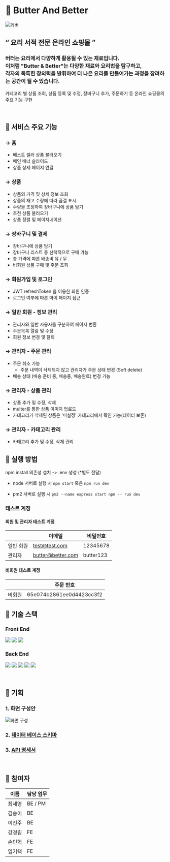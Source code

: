 # 🧈 Butter And Better

![커버](https://storage.googleapis.com/elice_04/presentation/readme_cover.png)

## “ 요리 서적 전문 온라인 쇼핑몰 ”

### 버터는 요리에서 다양하게 활용될 수 있는 재료입니다.<br/>이처럼 "Butter & Better"는 다양한 재료와 요리법을 탐구하고,<br/>각자의 독특한 창의력을 발휘하여 더 나은 요리를 만들어가는 과정을 장려하는 공간이 될 수 있습니다.

카테고리 별 상품 조회, 상품 등록 및 수정, 장바구니 추가, 주문하기 등 온라인 쇼핑몰의 주요 기능 구현

<br/>

## 📍 서비스 주요 기능

### → 홈

- 베스트 셀러 상품 불러오기
- 메인 배너 슬라이드
- 상품 상세 페이지 연결

### → 상품

- 상품의 가격 및 상세 정보 조회
- 상품의 재고 수량에 따라 품절 표시
- 수량을 조정하여 장바구니에 상품 담기
- 추천 상품 불러오기
- 상품 정렬 및 페이지네이션

### → 장바구니 및 결제

- 장바구니에 상품 담기
- 장바구니 리스트 중 선택적으로 구매 가능
- 총 가격에 따른 배송비 유 / 무
- 비회원 상품 구매 및 주문 조회

### → 회원가입 및 로그인

- JWT refreshToken 을 이용한 회원 인증
- 로그인 여부에 따른 마이 페이지 접근

### → 일반 회원 - 정보 관리

- 관리자와 일반 사용자를 구분하여 페이지 변환
- 주문목록 열람 및 수정
- 회원 정보 변경 및 탈퇴

### → 관리자 - 주문 관리

- 주문 취소 가능
  - 주문 내역이 삭제되지 않고 관리자가 주문 상태 변경 (Soft delete)
- 배송 상태 (배송 준비 중, 배송중, 배송완료) 변경 가능

### → 관리자 - 상품 관리

- 상품 추가 및 수정, 삭제
- multer를 통한 상품 이미지 업로드
- 카테고리가 삭제된 상품은 '미설정' 카테고리에서 확인 가능(데이터 보존)

### → 관리자 - 카테고리 관리

- 카테고리 추가 및 수정, 삭제 관리

## 📍 실행 방법

npm install 의존성 설치 -> .env 생성 (\*별도 전달)

- node 서버로 실행 시
  `npm start` 혹은 `npm run dev`

- pm2 서버로 실행 시
  `pm2 --name express start npm -- run dev`

### 테스트 계정

#### 회원 및 관리자 테스트 계정

|           | 이메일            | 비밀번호  |
| --------- | ----------------- | --------- |
| 일반 회원 | test@test.com     | 12345678  |
| 관리자    | butter@better.com | butter123 |

#### 비회원 테스트 계정

|        | 주문 번호                |
| ------ | ------------------------ |
| 비회원 | 65e074b2861ee0d4423cc3f2 |

## 📍 기술 스택

### Front End

<img src="https://img.shields.io/badge/HTML5-E34F26?style=flat-square&logo=HTML5&logoColor=white"/> <img src="https://img.shields.io/badge/CSS3-1572B6?style=flat-square&logo=CSS3&logoColor=white"/> <img src="https://img.shields.io/badge/JavaScript-F7DF1E?style=flat-square&logo=JavaScript&logoColor=white"/>

### Back End

<img src="https://img.shields.io/badge/Node.js-339933?style=flat-square&logo=Node.js&logoColor=white"/> <img src="https://img.shields.io/badge/express-000000?style=flat-square&logo=express&logoColor=white"/> <img src="https://img.shields.io/badge/MongoDB-47A248?style=flat-square&logo=MongoDB&logoColor=white"/>
<img src="https://img.shields.io/badge/NGINX-009639?style=flat-square&logo=NGINX&logoColor=white"/> <img src="https://img.shields.io/badge/PM2-2B037A?style=flat-square&logo=PM2&logoColor=white"/>

<br/>

## 📍 기획

### 1. 화면 구성안

![화면 구성](https://storage.googleapis.com/elice_04/presentation/readme_img_01.png)

### 2. [데이터 베이스 스키마]()

### 3. [API 명세서]()

<br/>

## 📍 참여자

| 이름   | 담당 업무 |
| ------ | --------- |
| 최세영 | BE / PM   |
| 김송이 | BE        |
| 이진주 | BE        |
| 강경림 | FE        |
| 손민혁 | FE        |
| 임기택 | FE        |

<br />
